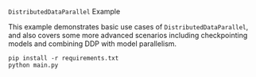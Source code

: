 `DistributedDataParallel` Example

This example demonstrates basic use cases of `DistributedDataParallel`, and
also covers some more advanced scenarios including checkpointing models and
combining DDP with model parallelism.

```
pip install -r requirements.txt
python main.py
```
